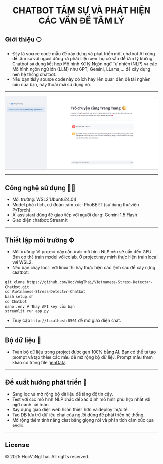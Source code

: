 <div align="center">
  
  # CHATBOT TÂM SỰ VÀ PHÁT HIỆN CÁC VẤN ĐỀ TÂM LÝ
  
</div>

## Giới thiệu 🌕
- Đây là source code mẫu để xây dựng và phát triển một chatbot AI dùng để tâm sự với người dùng và phát hiện xem họ có vấn đề tâm lý không. Chatbot sử dụng kết hợp Mô hình Xử lý Ngôn ngữ Tự nhiên (NLP) và các Mô hình ngôn ngữ lớn (LLM) như GPT, Gemini, LLama,... để xây dựng nên hệ thống chatbot.
- Nếu bạn thấy source code này có ích hay liên quan đến đề tài nghiên cứu của bạn, hãy thoải mái sử dụng nó. 

---
![Giao diện chatbot](./chatbot-template.png)

---
## Công nghệ sử dụng 🧑‍💻
- Môi trường: WSL2/Ubuntu24.04
- Model phân tích, dự đoán cảm xúc: PhoBERT (sử dụng thư viện PyTorch)
- AI assistant dùng để giao tiếp với người dùng: Gemini 1.5 Flash
- Giao diện chatbot: Streamlit
---
## Thiết lập môi trường ⚙️
- Môi trường: Vì project này cần train mô hình NLP nên sẽ cần đến GPU. Bạn có thể train model với colab. Ở project này mình thực hiện train local với WSL2.
- Nếu bạn chạy local với linux thì hãy thực hiện các lệnh sau để xây dựng chatbot:
```
git clone https://github.com/HocVoNgThai/Vietnamese-Stress-Detector-Chatbot.git
cd Vietnamese-Stress-Detector-Chatbot
bash setup.sh
cd Chatbot
nano .env # Thay API key của bạn
streamlit run app.py
```
- Truy cập `http://localhost:8501` để mở giao diện chat.
---
## Bộ dữ liệu 📅
- Toàn bộ dữ liệu trong project được gen 100% bằng AI. Bạn có thể tự tạo prompt và tạo thêm các mẫu để mở rộng bộ dữ liệu. Prompt mẫu tham khảo có trong file [genData](https://github.com/HocVoNgThai/Vietnamese-Stress-Detector-Chatbot/blob/main/Datasets/genData.py).

---
## Đề xuất hướng phát triển 🚀
- Sàng lọc và mở rộng bộ dữ liệu để tăng độ tin cậy.
- Test với các mô hình NLP khác để xác định mô hình phù hợp nhất với ngữ cảnh bài toán.
- Xây dựng giao diện web hoàn thiện hơn và deploy thực tế.
- Tạo DB lưu trữ dữ liệu chat của người dùng để phát triển hệ thống.
- Mở rộng thêm tính năng chat bằng giọng nói và phân tích cảm xúc qua audio.

---
## License
© 2025 HocVoNgThai. All rights reserved.
